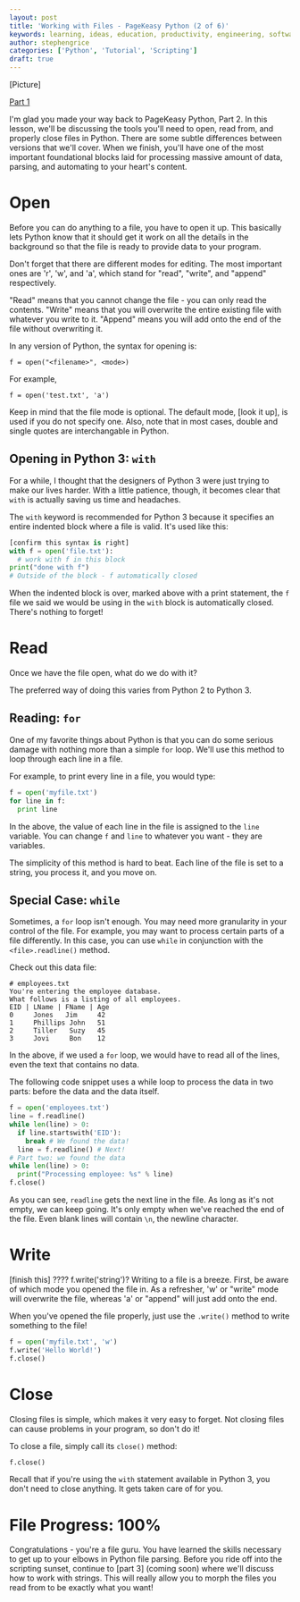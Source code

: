 ```yaml
---
layout: post
title: 'Working with Files - PageKeasy Python (2 of 6)'
keywords: learning, ideas, education, productivity, engineering, software engineering, technology, python, scripting, pagekey, pagekeasy, files
author: stephengrice
categories: ['Python', 'Tutorial', 'Scripting']
draft: true
---
```


[Picture]

[Part 1]()

I'm glad you made your way back to PageKeasy Python, Part 2. In this lesson, we'll be discussing the tools you'll need to open, read from, and properly close files in Python. There are some subtle differences between versions that we'll cover. When we finish, you'll have one of the most important foundational blocks laid for processing massive amount of data, parsing, and automating to your heart's content.

# Open

Before you can do anything to a file, you have to open it up. This basically lets Python know that it should get it work on all the details in the background so that the file is ready to provide data to your program.

Don't forget that there are different modes for editing. The most important ones are 'r', 'w', and 'a', which stand for "read", "write", and "append" respectively.

"Read" means that you cannot change the file - you can only read the contents. "Write" means that you will overwrite the entire existing file with whatever you write to it. "Append" means you will add onto the end of the file without overwriting it.

In any version of Python, the syntax for opening is:

`f = open("<filename>", <mode>)`

For example,

```
f = open('test.txt', 'a')
```

Keep in mind that the file mode is optional. The default mode, [look it up], is used if you do not specify one. Also, note that in most cases, double and single quotes are interchangable in Python.

## Opening in Python 3: `with`

For a while, I thought that the designers of Python 3 were just trying to make our lives harder. With a little patience, though, it becomes clear that `with` is actually saving us time and headaches.

The `with` keyword is recommended for Python 3 because it specifies an entire indented block where a file is valid. It's used like this:

```python
[confirm this syntax is right]
with f = open('file.txt'):
  # work with f in this block
print("done with f")
# Outside of the block - f automatically closed
```

When the indented block is over, marked above with a print statement, the `f` file we said we would be using in the `with` block is automatically closed. There's nothing to forget!

# Read

Once we have the file open, what do we do with it?

The preferred way of doing this varies from Python 2 to Python 3.

## Reading: `for`

One of my favorite things about Python is that you can do some serious damage with nothing more than a simple `for` loop. We'll use this method to loop through each line in a file.

For example, to print every line in a file, you would type:

```python
f = open('myfile.txt')
for line in f:
  print line
```

In the above, the value of each line in the file is assigned to the `line` variable. You can change `f` and `line` to whatever you want - they are variables.

The simplicity of this method is hard to beat. Each line of the file is set to a string, you process it, and you move on.

## Special Case: `while`

Sometimes, a `for` loop isn't enough. You may need more granularity in your control of the file. For example, you may want to process certain parts of a file differently. In this case, you can use `while` in conjunction with the `<file>.readline()` method.

Check out this data file:

```
# employees.txt
You're entering the employee database.
What follows is a listing of all employees.
EID | LName | FName | Age
0     Jones   Jim     42
1     Phillips John   51
2     Tiller   Suzy   45
3     Jovi     Bon    12   
```

In the above, if we used a `for` loop, we would have to read all of the lines, even the text that contains no data.

The following code snippet uses a while loop to process the data in two parts: before the data and the data itself.

```python
f = open('employees.txt')
line = f.readline()
while len(line) > 0:
  if line.startswith('EID'):
    break # We found the data!
  line = f.readline() # Next!
# Part two: we found the data
while len(line) > 0:
  print("Processing employee: %s" % line)
f.close()
```

As you can see, `readline` gets the next line in the file. As long as it's not empty, we can keep going. It's only empty when we've reached the end of the file. Even blank lines will contain `\n`, the newline character.

# Write

[finish this]
???? f.write('string')?
Writing to a file is a breeze. First, be aware of which mode you opened the file in. As a refresher, 'w' or "write" mode will overwrite the file, whereas 'a' or "append" will just add onto the end.

When you've opened the file properly, just use the `.write()` method to write something to the file!

```python
f = open('myfile.txt', 'w')
f.write('Hello World!')
f.close()
```

# Close

Closing files is simple, which makes it very easy to forget. Not closing files can cause problems in your program, so don't do it!

To close a file, simply call its `close()` method:

```python
f.close()
```

Recall that if you're using the `with` statement available in Python 3, you don't need to close anything. It gets taken care of for you.

# File Progress: 100%

Congratulations - you're a file guru. You have learned the skills necessary to get up to your elbows in Python file parsing. Before you ride off into the scripting sunset, continue to [part 3] (coming soon) where we'll discuss how to work with strings. This will really allow you to morph the files you read from to be exactly what you want!
